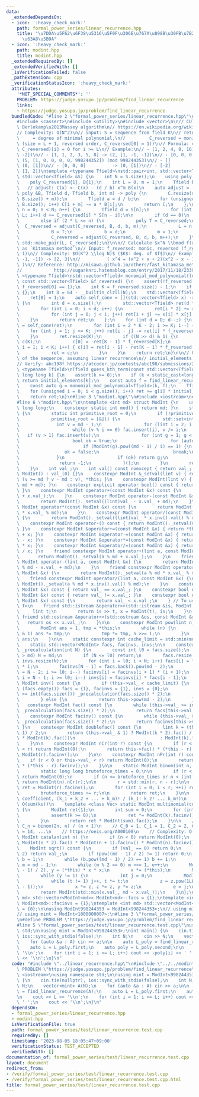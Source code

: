 ```yaml
---
data:
  _extendedDependsOn:
  - icon: ':heavy_check_mark:'
    path: formal_power_series/linear_recurrence.hpp
    title: "\u7DDA\u5F62\u6F38\u5316\u5F0F\u306E\u767A\u898B\u30FB\u7B2C $N$ \u9805\
      \u63A8\u5B9A"
  - icon: ':heavy_check_mark:'
    path: modint.hpp
    title: modint.hpp
  _extendedRequiredBy: []
  _extendedVerifiedWith: []
  _isVerificationFailed: false
  _pathExtension: cpp
  _verificationStatusIcon: ':heavy_check_mark:'
  attributes:
    '*NOT_SPECIAL_COMMENTS*': ''
    PROBLEM: https://judge.yosupo.jp/problem/find_linear_recurrence
    links:
    - https://judge.yosupo.jp/problem/find_linear_recurrence
  bundledCode: "#line 2 \"formal_power_series/linear_recurrence.hpp\"\n#include <algorithm>\n\
    #include <cassert>\n#include <utility>\n#include <vector>\n\n// CUT begin\n//\
    \ Berlekamp\u2013Massey algorithm\n// https://en.wikipedia.org/wiki/Berlekamp%E2%80%93Massey_algorithm\n\
    // Complexity: O(N^2)\n// input: S = sequence from field K\n// return: L     \
    \     = degree of minimal polynomial,\n//         C_reversed = monic min. polynomial\
    \ (size = L + 1, reversed order, C_reversed[0] = 1))\n// Formula: convolve(S,\
    \ C_reversed)[i] = 0 for i >= L\n// Example:\n// - [1, 2, 4, 8, 16]   -> (1, [1,\
    \ -2])\n// - [1, 1, 2, 3, 5, 8] -> (2, [1, -1, -1])\n// - [0, 0, 0, 0, 1]    ->\
    \ (5, [1, 0, 0, 0, 0, 998244352]) (mod 998244353)\n// - []                 ->\
    \ (0, [1])\n// - [0, 0, 0]          -> (0, [1])\n// - [-2]               -> (1,\
    \ [1, 2])\ntemplate <typename Tfield>\nstd::pair<int, std::vector<Tfield>> find_linear_recurrence(const\
    \ std::vector<Tfield> &S) {\n    int N = S.size();\n    using poly = std::vector<Tfield>;\n\
    \    poly C_reversed{1}, B{1};\n    int L = 0, m = 1;\n    Tfield b = 1;\n\n \
    \   // adjust: C(x) <- C(x) - (d / b) x^m B(x)\n    auto adjust = [](poly C, const\
    \ poly &B, Tfield d, Tfield b, int m) -> poly {\n        C.resize(std::max(C.size(),\
    \ B.size() + m));\n        Tfield a = d / b;\n        for (unsigned i = 0; i <\
    \ B.size(); i++) C[i + m] -= a * B[i];\n        return C;\n    };\n\n    for (int\
    \ n = 0; n < N; n++) {\n        Tfield d = S[n];\n        for (int i = 1; i <=\
    \ L; i++) d += C_reversed[i] * S[n - i];\n\n        if (d == 0)\n            m++;\n\
    \        else if (2 * L <= n) {\n            poly T = C_reversed;\n          \
    \  C_reversed = adjust(C_reversed, B, d, b, m);\n            L = n + 1 - L;\n\
    \            B = T;\n            b = d;\n            m = 1;\n        } else\n\
    \            C_reversed = adjust(C_reversed, B, d, b, m++);\n    }\n    return\
    \ std::make_pair(L, C_reversed);\n}\n\n// Calculate $x^N \\bmod f(x)$\n// Known\
    \ as `Kitamasa method`\n// Input: f_reversed: monic, reversed (f_reversed[0] =\
    \ 1)\n// Complexity: $O(K^2 \\log N)$ ($K$: deg. of $f$)\n// Example: (4, [1,\
    \ -1, -1]) -> [2, 3]\n//          ( x^4 = (x^2 + x + 2)(x^2 - x - 1) + 3x + 2\
    \ )\n// Reference: http://misawa.github.io/others/fast_kitamasa_method.html\n\
    //            http://sugarknri.hatenablog.com/entry/2017/11/18/233936\ntemplate\
    \ <typename Tfield>\nstd::vector<Tfield> monomial_mod_polynomial(long long N,\
    \ const std::vector<Tfield> &f_reversed) {\n    assert(!f_reversed.empty() and\
    \ f_reversed[0] == 1);\n    int K = f_reversed.size() - 1;\n    if (!K) return\
    \ {};\n    int D = 64 - __builtin_clzll(N);\n    std::vector<Tfield> ret(K, 0);\n\
    \    ret[0] = 1;\n    auto self_conv = [](std::vector<Tfield> x) -> std::vector<Tfield>\
    \ {\n        int d = x.size();\n        std::vector<Tfield> ret(d * 2 - 1);\n\
    \        for (int i = 0; i < d; i++) {\n            ret[i * 2] += x[i] * x[i];\n\
    \            for (int j = 0; j < i; j++) ret[i + j] += x[i] * x[j] * 2;\n    \
    \    }\n        return ret;\n    };\n    for (int d = D; d--;) {\n        ret\
    \ = self_conv(ret);\n        for (int i = 2 * K - 2; i >= K; i--) {\n        \
    \    for (int j = 1; j <= K; j++) ret[i - j] -= ret[i] * f_reversed[j];\n    \
    \    }\n        ret.resize(K);\n        if ((N >> d) & 1) {\n            std::vector<Tfield>\
    \ c(K);\n            c[0] = -ret[K - 1] * f_reversed[K];\n            for (int\
    \ i = 1; i < K; i++) { c[i] = ret[i - 1] - ret[K - 1] * f_reversed[K - i]; }\n\
    \            ret = c;\n        }\n    }\n    return ret;\n}\n\n// Guess k-th element\
    \ of the sequence, assuming linear recurrence\n// initial_elements: 0-ORIGIN\n\
    // Verify: abc198f https://atcoder.jp/contests/abc198/submissions/21837815\ntemplate\
    \ <typename Tfield>\nTfield guess_kth_term(const std::vector<Tfield> &initial_elements,\
    \ long long k) {\n    assert(k >= 0);\n    if (k < static_cast<long long>(initial_elements.size()))\
    \ return initial_elements[k];\n    const auto f = find_linear_recurrence<Tfield>(initial_elements).second;\n\
    \    const auto g = monomial_mod_polynomial<Tfield>(k, f);\n    Tfield ret = 0;\n\
    \    for (unsigned i = 0; i < g.size(); i++) ret += g[i] * initial_elements[i];\n\
    \    return ret;\n}\n#line 3 \"modint.hpp\"\n#include <iostream>\n#include <set>\n\
    #line 6 \"modint.hpp\"\n\ntemplate <int md> struct ModInt {\n    using lint =\
    \ long long;\n    constexpr static int mod() { return md; }\n    static int get_primitive_root()\
    \ {\n        static int primitive_root = 0;\n        if (!primitive_root) {\n\
    \            primitive_root = [&]() {\n                std::set<int> fac;\n  \
    \              int v = md - 1;\n                for (lint i = 2; i * i <= v; i++)\n\
    \                    while (v % i == 0) fac.insert(i), v /= i;\n             \
    \   if (v > 1) fac.insert(v);\n                for (int g = 1; g < md; g++) {\n\
    \                    bool ok = true;\n                    for (auto i : fac)\n\
    \                        if (ModInt(g).pow((md - 1) / i) == 1) {\n           \
    \                 ok = false;\n                            break;\n          \
    \              }\n                    if (ok) return g;\n                }\n \
    \               return -1;\n            }();\n        }\n        return primitive_root;\n\
    \    }\n    int val_;\n    int val() const noexcept { return val_; }\n    constexpr\
    \ ModInt() : val_(0) {}\n    constexpr ModInt &_setval(lint v) { return val_ =\
    \ (v >= md ? v - md : v), *this; }\n    constexpr ModInt(lint v) { _setval(v %\
    \ md + md); }\n    constexpr explicit operator bool() const { return val_ != 0;\
    \ }\n    constexpr ModInt operator+(const ModInt &x) const {\n        return ModInt()._setval((lint)val_\
    \ + x.val_);\n    }\n    constexpr ModInt operator-(const ModInt &x) const {\n\
    \        return ModInt()._setval((lint)val_ - x.val_ + md);\n    }\n    constexpr\
    \ ModInt operator*(const ModInt &x) const {\n        return ModInt()._setval((lint)val_\
    \ * x.val_ % md);\n    }\n    constexpr ModInt operator/(const ModInt &x) const\
    \ {\n        return ModInt()._setval((lint)val_ * x.inv().val() % md);\n    }\n\
    \    constexpr ModInt operator-() const { return ModInt()._setval(md - val_);\
    \ }\n    constexpr ModInt &operator+=(const ModInt &x) { return *this = *this\
    \ + x; }\n    constexpr ModInt &operator-=(const ModInt &x) { return *this = *this\
    \ - x; }\n    constexpr ModInt &operator*=(const ModInt &x) { return *this = *this\
    \ * x; }\n    constexpr ModInt &operator/=(const ModInt &x) { return *this = *this\
    \ / x; }\n    friend constexpr ModInt operator+(lint a, const ModInt &x) {\n \
    \       return ModInt()._setval(a % md + x.val_);\n    }\n    friend constexpr\
    \ ModInt operator-(lint a, const ModInt &x) {\n        return ModInt()._setval(a\
    \ % md - x.val_ + md);\n    }\n    friend constexpr ModInt operator*(lint a, const\
    \ ModInt &x) {\n        return ModInt()._setval(a % md * x.val_ % md);\n    }\n\
    \    friend constexpr ModInt operator/(lint a, const ModInt &x) {\n        return\
    \ ModInt()._setval(a % md * x.inv().val() % md);\n    }\n    constexpr bool operator==(const\
    \ ModInt &x) const { return val_ == x.val_; }\n    constexpr bool operator!=(const\
    \ ModInt &x) const { return val_ != x.val_; }\n    constexpr bool operator<(const\
    \ ModInt &x) const {\n        return val_ < x.val_;\n    } // To use std::map<ModInt,\
    \ T>\n    friend std::istream &operator>>(std::istream &is, ModInt &x) {\n   \
    \     lint t;\n        return is >> t, x = ModInt(t), is;\n    }\n    constexpr\
    \ friend std::ostream &operator<<(std::ostream &os, const ModInt &x) {\n     \
    \   return os << x.val_;\n    }\n\n    constexpr ModInt pow(lint n) const {\n\
    \        ModInt ans = 1, tmp = *this;\n        while (n) {\n            if (n\
    \ & 1) ans *= tmp;\n            tmp *= tmp, n >>= 1;\n        }\n        return\
    \ ans;\n    }\n\n    static constexpr int cache_limit = std::min(md, 1 << 21);\n\
    \    static std::vector<ModInt> facs, facinvs, invs;\n\n    constexpr static void\
    \ _precalculation(int N) {\n        const int l0 = facs.size();\n        if (N\
    \ > md) N = md;\n        if (N <= l0) return;\n        facs.resize(N), facinvs.resize(N),\
    \ invs.resize(N);\n        for (int i = l0; i < N; i++) facs[i] = facs[i - 1]\
    \ * i;\n        facinvs[N - 1] = facs.back().pow(md - 2);\n        for (int i\
    \ = N - 2; i >= l0; i--) facinvs[i] = facinvs[i + 1] * (i + 1);\n        for (int\
    \ i = N - 1; i >= l0; i--) invs[i] = facinvs[i] * facs[i - 1];\n    }\n\n    constexpr\
    \ ModInt inv() const {\n        if (this->val_ < cache_limit) {\n            if\
    \ (facs.empty()) facs = {1}, facinvs = {1}, invs = {0};\n            while (this->val_\
    \ >= int(facs.size())) _precalculation(facs.size() * 2);\n            return invs[this->val_];\n\
    \        } else {\n            return this->pow(md - 2);\n        }\n    }\n \
    \   constexpr ModInt fac() const {\n        while (this->val_ >= int(facs.size()))\
    \ _precalculation(facs.size() * 2);\n        return facs[this->val_];\n    }\n\
    \    constexpr ModInt facinv() const {\n        while (this->val_ >= int(facs.size()))\
    \ _precalculation(facs.size() * 2);\n        return facinvs[this->val_];\n   \
    \ }\n    constexpr ModInt doublefac() const {\n        lint k = (this->val_ +\
    \ 1) / 2;\n        return (this->val_ & 1) ? ModInt(k * 2).fac() / (ModInt(2).pow(k)\
    \ * ModInt(k).fac())\n                                : ModInt(k).fac() * ModInt(2).pow(k);\n\
    \    }\n\n    constexpr ModInt nCr(int r) const {\n        if (r < 0 or this->val_\
    \ < r) return ModInt(0);\n        return this->fac() * (*this - r).facinv() *\
    \ ModInt(r).facinv();\n    }\n\n    constexpr ModInt nPr(int r) const {\n    \
    \    if (r < 0 or this->val_ < r) return ModInt(0);\n        return this->fac()\
    \ * (*this - r).facinv();\n    }\n\n    static ModInt binom(int n, int r) {\n\
    \        static long long bruteforce_times = 0;\n\n        if (r < 0 or n < r)\
    \ return ModInt(0);\n        if (n <= bruteforce_times or n < (int)facs.size())\
    \ return ModInt(n).nCr(r);\n\n        r = std::min(r, n - r);\n\n        ModInt\
    \ ret = ModInt(r).facinv();\n        for (int i = 0; i < r; ++i) ret *= n - i;\n\
    \        bruteforce_times += r;\n\n        return ret;\n    }\n\n    // Multinomial\
    \ coefficient, (k_1 + k_2 + ... + k_m)! / (k_1! k_2! ... k_m!)\n    // Complexity:\
    \ O(sum(ks))\n    template <class Vec> static ModInt multinomial(const Vec &ks)\
    \ {\n        ModInt ret{1};\n        int sum = 0;\n        for (int k : ks) {\n\
    \            assert(k >= 0);\n            ret *= ModInt(k).facinv(), sum += k;\n\
    \        }\n        return ret * ModInt(sum).fac();\n    }\n\n    // Catalan number,\
    \ C_n = binom(2n, n) / (n + 1)\n    // C_0 = 1, C_1 = 1, C_2 = 2, C_3 = 5, C_4\
    \ = 14, ...\n    // https://oeis.org/A000108\n    // Complexity: O(n)\n    static\
    \ ModInt catalan(int n) {\n        if (n < 0) return ModInt(0);\n        return\
    \ ModInt(n * 2).fac() * ModInt(n + 1).facinv() * ModInt(n).facinv();\n    }\n\n\
    \    ModInt sqrt() const {\n        if (val_ == 0) return 0;\n        if (md ==\
    \ 2) return val_;\n        if (pow((md - 1) / 2) != 1) return 0;\n        ModInt\
    \ b = 1;\n        while (b.pow((md - 1) / 2) == 1) b += 1;\n        int e = 0,\
    \ m = md - 1;\n        while (m % 2 == 0) m >>= 1, e++;\n        ModInt x = pow((m\
    \ - 1) / 2), y = (*this) * x * x;\n        x *= (*this);\n        ModInt z = b.pow(m);\n\
    \        while (y != 1) {\n            int j = 0;\n            ModInt t = y;\n\
    \            while (t != 1) j++, t *= t;\n            z = z.pow(1LL << (e - j\
    \ - 1));\n            x *= z, z *= z, y *= z;\n            e = j;\n        }\n\
    \        return ModInt(std::min(x.val_, md - x.val_));\n    }\n};\ntemplate <int\
    \ md> std::vector<ModInt<md>> ModInt<md>::facs = {1};\ntemplate <int md> std::vector<ModInt<md>>\
    \ ModInt<md>::facinvs = {1};\ntemplate <int md> std::vector<ModInt<md>> ModInt<md>::invs\
    \ = {0};\n\nusing ModInt998244353 = ModInt<998244353>;\n// using mint = ModInt<998244353>;\n\
    // using mint = ModInt<1000000007>;\n#line 3 \"formal_power_series/test/linear_recurrence.test.cpp\"\
    \n#define PROBLEM \"https://judge.yosupo.jp/problem/find_linear_recurrence\"\n\
    #line 5 \"formal_power_series/test/linear_recurrence.test.cpp\"\nusing namespace\
    \ std;\n\nusing mint = ModInt<998244353>;\nint main() {\n    cin.tie(nullptr),\
    \ ios::sync_with_stdio(false);\n    int N;\n    cin >> N;\n    vector<mint> A(N);\n\
    \    for (auto &a : A) cin >> a;\n\n    auto L_poly = find_linear_recurrence(A);\n\
    \    auto L = L_poly.first;\n    auto poly = L_poly.second;\n\n    cout << L <<\
    \ '\\n';\n    for (int i = 1; i <= L; i++) cout << -poly[i] << ' ';\n    cout\
    \ << '\\n';\n}\n"
  code: "#include \"../linear_recurrence.hpp\"\n#include \"../../modint.hpp\"\n#define\
    \ PROBLEM \"https://judge.yosupo.jp/problem/find_linear_recurrence\"\n#include\
    \ <iostream>\nusing namespace std;\n\nusing mint = ModInt<998244353>;\nint main()\
    \ {\n    cin.tie(nullptr), ios::sync_with_stdio(false);\n    int N;\n    cin >>\
    \ N;\n    vector<mint> A(N);\n    for (auto &a : A) cin >> a;\n\n    auto L_poly\
    \ = find_linear_recurrence(A);\n    auto L = L_poly.first;\n    auto poly = L_poly.second;\n\
    \n    cout << L << '\\n';\n    for (int i = 1; i <= L; i++) cout << -poly[i] <<\
    \ ' ';\n    cout << '\\n';\n}\n"
  dependsOn:
  - formal_power_series/linear_recurrence.hpp
  - modint.hpp
  isVerificationFile: true
  path: formal_power_series/test/linear_recurrence.test.cpp
  requiredBy: []
  timestamp: '2023-08-05 18:05:47+09:00'
  verificationStatus: TEST_ACCEPTED
  verifiedWith: []
documentation_of: formal_power_series/test/linear_recurrence.test.cpp
layout: document
redirect_from:
- /verify/formal_power_series/test/linear_recurrence.test.cpp
- /verify/formal_power_series/test/linear_recurrence.test.cpp.html
title: formal_power_series/test/linear_recurrence.test.cpp
---
```

